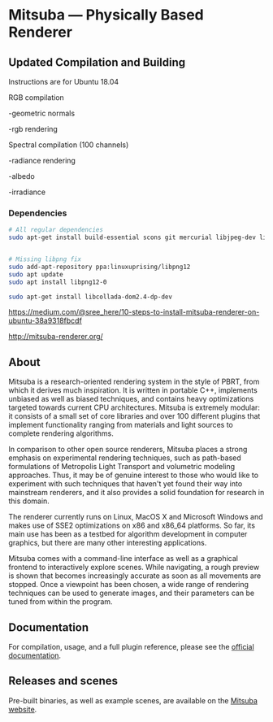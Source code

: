 Mitsuba — Physically Based Renderer
===================================

## Updated Compilation and Building

Instructions are for Ubuntu 18.04

RGB compilation

-geometric normals

-rgb rendering



Spectral compilation (100 channels)

-radiance rendering

-albedo

-irradiance 



### Dependencies

```bash
# All regular dependencies
sudo apt-get install build-essential scons git mercurial libjpeg-dev libilmbase-dev libxerces-c-dev libboost-all-dev libopenexr-dev libglewmx-dev libxxf86vm-dev libpcrecpp0v5 libeigen3-dev libfftw3-dev qt5-default libqt5opengl5-dev libqt5xmlpatterns5-dev


# Missing libpng fix
sudo add-apt-repository ppa:linuxuprising/libpng12
sudo apt update
sudo apt install libpng12-0

sudo apt-get install libcollada-dom2.4-dp-dev
```

https://medium.com/@sree_here/10-steps-to-install-mitsuba-renderer-on-ubuntu-38a9318fbcdf

http://mitsuba-renderer.org/

## About

Mitsuba is a research-oriented rendering system in the style of PBRT, from which it derives much inspiration. It is written in portable C++, implements unbiased as well as biased techniques, and contains heavy optimizations targeted towards current CPU architectures. Mitsuba is extremely modular: it consists of a small set of core libraries and over 100 different plugins that implement functionality ranging from materials and light sources to complete rendering algorithms.

In comparison to other open source renderers, Mitsuba places a strong emphasis on experimental rendering techniques, such as path-based formulations of Metropolis Light Transport and volumetric modeling approaches. Thus, it may be of genuine interest to those who would like to experiment with such techniques that haven't yet found their way into mainstream renderers, and it also provides a solid foundation for research in this domain.

The renderer currently runs on Linux, MacOS X and Microsoft Windows and makes use of SSE2 optimizations on x86 and x86_64 platforms. So far, its main use has been as a testbed for algorithm development in computer graphics, but there are many other interesting applications.

Mitsuba comes with a command-line interface as well as a graphical frontend to interactively explore scenes. While navigating, a rough preview is shown that becomes increasingly accurate as soon as all movements are stopped. Once a viewpoint has been chosen, a wide range of rendering techniques can be used to generate images, and their parameters can be tuned from within the program.

## Documentation

For compilation, usage, and a full plugin reference, please see the [official documentation](http://mitsuba-renderer.org/docs.html).

## Releases and scenes

Pre-built binaries, as well as example scenes, are available on the [Mitsuba website](http://mitsuba-renderer.org/download.html).
